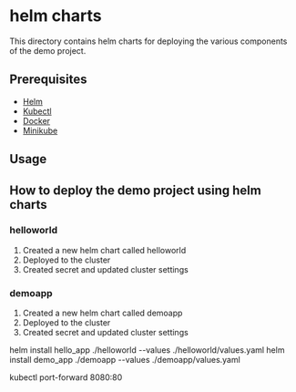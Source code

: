 helm charts
===

This directory contains helm charts for deploying the various components of the demo project.

## Prerequisites

- [Helm](https://helm.sh/docs/intro/install/)
- [Kubectl](https://kubernetes.io/docs/tasks/tools/install-kubectl/)
- [Docker](https://docs.docker.com/get-docker/)
- [Minikube](https://minikube.sigs.k8s.io/docs/start/)

## Usage

## How to deploy the demo project using helm charts


### helloworld

1. Created a new helm chart called helloworld
2. Deployed to the cluster
3. Created secret and updated cluster settings

### demoapp

1. Created a new helm chart called demoapp
2. Deployed to the cluster
3. Created secret and updated cluster settings


helm install hello_app ./helloworld --values ./helloworld/values.yaml
helm install demo_app ./demoapp --values ./demoapp/values.yaml


kubectl port-forward <yourapp> 8080:80
